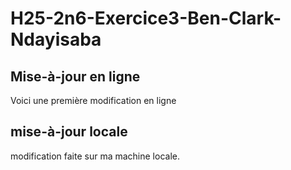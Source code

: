 # H25-2n6-Exercice3-Ben-Clark-Ndayisaba

## Mise-à-jour en ligne
Voici une première modification en ligne

## mise-à-jour locale
modification faite sur ma machine locale.